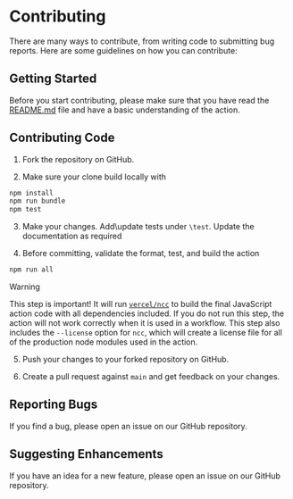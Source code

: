# Contributing

There are many ways to contribute, from writing code to submitting bug reports. Here are some guidelines on how you can contribute:

## Getting Started

Before you start contributing, please make sure that you have read the [README.md](README.md) file and have a basic understanding of the action.

## Contributing Code

1. Fork the repository on GitHub.

2. Make sure your clone build locally with
  ```bash
  npm install
  npm run bundle
  npm test
  ```
3. Make your changes. Add\update tests under `\test`. Update the documentation as required

4. Before committing, validate the format, test, and build the action

  ```bash
  npm run all
  ```

  > [!WARNING]
  >
  > This step is important! It will run [`vercel/ncc`](https://github.com/vercel/ncc)
  > to build the final JavaScript action code with all dependencies included.
  > If you do not run this step, the action will not work correctly when it is
  > used in a workflow. This step also includes the `--license` option for
  > `ncc`, which will create a license file for all of the production node
  > modules used in the action.

5. Push your changes to your forked repository on GitHub.

6. Create a pull request against `main` and get feedback on your changes.


## Reporting Bugs

If you find a bug, please open an issue on our GitHub repository.

## Suggesting Enhancements

If you have an idea for a new feature, please open an issue on our GitHub repository.
